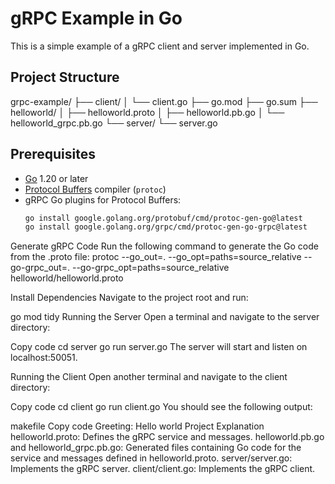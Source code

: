 # gRPC Example in Go

This is a simple example of a gRPC client and server implemented in Go.

## Project Structure

grpc-example/
├── client/
│ └── client.go
├── go.mod
├── go.sum
├── helloworld/
│ ├── helloworld.proto
│ ├── helloworld.pb.go
│ └── helloworld_grpc.pb.go
└── server/
    └── server.go

## Prerequisites

- [Go](https://golang.org/doc/install) 1.20 or later
- [Protocol Buffers](https://grpc.io/docs/protoc-installation/) compiler (`protoc`)
- gRPC Go plugins for Protocol Buffers:
  ```sh
  go install google.golang.org/protobuf/cmd/protoc-gen-go@latest
  go install google.golang.org/grpc/cmd/protoc-gen-go-grpc@latest
  
Generate gRPC Code
Run the following command to generate the Go code from the .proto file:
protoc --go_out=. --go_opt=paths=source_relative --go-grpc_out=. --go-grpc_opt=paths=source_relative helloworld/helloworld.proto


Install Dependencies
Navigate to the project root and run:

go mod tidy
Running the Server
Open a terminal and navigate to the server directory:

Copy code
cd server
go run server.go
The server will start and listen on localhost:50051.

Running the Client
Open another terminal and navigate to the client directory:

Copy code
cd client
go run client.go
You should see the following output:

makefile
Copy code
Greeting: Hello world
Project Explanation
helloworld.proto: Defines the gRPC service and messages.
helloworld.pb.go and helloworld_grpc.pb.go: Generated files containing Go code for the service and messages defined in helloworld.proto.
server/server.go: Implements the gRPC server.
client/client.go: Implements the gRPC client.
